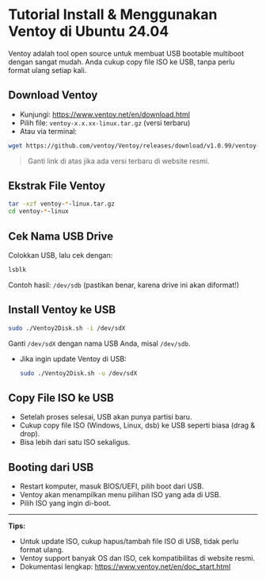 # Tutorial Install & Menggunakan Ventoy di Ubuntu 24.04

Ventoy adalah tool open source untuk membuat USB bootable multiboot dengan sangat mudah. Anda cukup copy file ISO ke USB, tanpa perlu format ulang setiap kali.

## Download Ventoy

- Kunjungi: https://www.ventoy.net/en/download.html
- Pilih file: `ventoy-x.x.xx-linux.tar.gz` (versi terbaru)
- Atau via terminal:

```bash
wget https://github.com/ventoy/Ventoy/releases/download/v1.0.99/ventoy-1.0.99-linux.tar.gz
```

> Ganti link di atas jika ada versi terbaru di website resmi.

## Ekstrak File Ventoy

```bash
tar -xzf ventoy-*-linux.tar.gz
cd ventoy-*-linux
```

## Cek Nama USB Drive

Colokkan USB, lalu cek dengan:

```bash
lsblk
```

Contoh hasil: `/dev/sdb` (pastikan benar, karena drive ini akan diformat!)

## Install Ventoy ke USB

```bash
sudo ./Ventoy2Disk.sh -i /dev/sdX
```
Ganti `/dev/sdX` dengan nama USB Anda, misal `/dev/sdb`.

- Jika ingin update Ventoy di USB:
  ```bash
  sudo ./Ventoy2Disk.sh -u /dev/sdX
  ```

## Copy File ISO ke USB

- Setelah proses selesai, USB akan punya partisi baru.
- Cukup copy file ISO (Windows, Linux, dsb) ke USB seperti biasa (drag & drop).
- Bisa lebih dari satu ISO sekaligus.

## Booting dari USB

- Restart komputer, masuk BIOS/UEFI, pilih boot dari USB.
- Ventoy akan menampilkan menu pilihan ISO yang ada di USB.
- Pilih ISO yang ingin di-boot.

---

**Tips:**
- Untuk update ISO, cukup hapus/tambah file ISO di USB, tidak perlu format ulang.
- Ventoy support banyak OS dan ISO, cek kompatibilitas di website resmi.
- Dokumentasi lengkap: https://www.ventoy.net/en/doc_start.html
